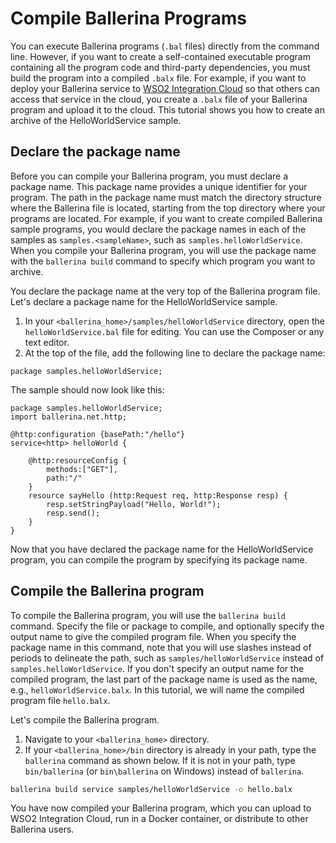 # Compile Ballerina Programs

You can execute Ballerina programs (`.bal` files) directly from the command line. However, if you want to create a self-contained executable program containing all the program code and third-party dependencies, you must build the program into a compiled `.balx` file. For example, if you want to deploy your Ballerina service to [WSO2 Integration Cloud](http://wso2.com/integration/cloud/) so that others can access that service in the cloud, you create a `.balx` file of your Ballerina program and upload it to the cloud. This tutorial shows you how to create an archive of the HelloWorldService sample. 

## Declare the package name
Before you can compile your Ballerina program, you must declare a package name. This package name provides a unique identifier for your program. The path in the package name must match the directory structure where the Ballerina file is located, starting from the top directory where your programs are located. For example, if you want to create compiled Ballerina sample programs, you would declare the package names in each of the samples as `samples.<sampleName>`, such as `samples.helloWorldService`. When you compile your Ballerina program, you will use the package name with the `ballerina build` command to specify which program you want to archive.

You declare the package name at the very top of the Ballerina program file. Let's declare a package name for the HelloWorldService sample.

1. In your `<ballerina_home>/samples/helloWorldService` directory, open the `helloWorldService.bal` file for editing. You can use the Composer or any text editor.
1. At the top of the file, add the following line to declare the package name:

```Ballerina
package samples.helloWorldService;
```

The sample should now look like this:

```Ballerina
package samples.helloWorldService;
import ballerina.net.http;

@http:configuration {basePath:"/hello"}
service<http> helloWorld {

    @http:resourceConfig {
        methods:["GET"],
        path:"/"
    }
    resource sayHello (http:Request req, http:Response resp) {
        resp.setStringPayload("Hello, World!");
        resp.send();
    }
}
```
Now that you have declared the package name for the HelloWorldService program, you can compile the program by specifying its package name.

## Compile the Ballerina program
To compile the Ballerina program, you will use the `ballerina build` command. Specify the file or package to compile, and optionally specify the output name to give the compiled program file. When you specify the package name in this command, note that you will use slashes instead of periods to delineate the path, such as `samples/helloWorldService` instead of `samples.helloWorldService`. If you don't specify an output name for the compiled program, the last part of the package name is used as the name, e.g., `helloWorldService.balx`. In this tutorial, we will name the compiled program file `hello.balx`.

Let's compile the Ballerina program.

1. Navigate to your `<ballerina_home>` directory.
1. If your `<ballerina_home>/bin` directory is already in your path, type the `ballerina` command as shown below. If it is not in your path, type `bin/ballerina` (or `bin\ballerina` on Windows) instead of `ballerina`. 
 
  ```bash
  ballerina build service samples/helloWorldService -o hello.balx
  ```

You have now compiled your Ballerina program, which you can upload to WSO2 Integration Cloud, run in a Docker container, or distribute to other Ballerina users.

